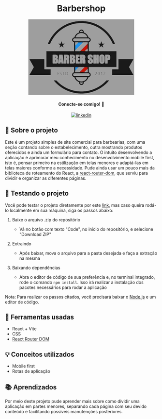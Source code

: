 <h1 align='center'>Barbershop</h1>

<div align='center'>
  <img src='./public/barber_logo-readme.png' width='350px'/>
</div>

<div align='center'>

#### Conecte-se comigo! 🤝
[![linkedin](https://img.shields.io/badge/linkedin-0A66C2?style=for-the-badge&logo=linkedin&logoColor=white)](https://www.linkedin.com/in/gustavo-atanazio)
</div>

## 📘 Sobre o projeto
Este é um projeto simples de site comercial para barbearias, com uma seção contando sobre o estabelecimento, outra mostrando produtos oferecidos e ainda um formulário para contato. O intuito desenvolvendo a aplicação é aprimorar meu conhecimento no desenvolvimento mobile first, isto é, pensar primeiro na estilização em telas menores e adaptá-las em telas maiores conforme a necessidade. Pude ainda usar um pouco mais da biblioteca de roteamento do React, a [react-router-dom](https://reactrouter.com/en/main), que serviu para dividir e organizar as diferentes páginas.


## 🚀 Testando o projeto
Você pode testar o projeto diretamente por este [link](https://barbershop-green.vercel.app/), mas caso queira rodá-lo localmente em sua máquina, siga os passos abaixo:

1. Baixe o arquivo .zip do repositório
    - Vá no botão com texto "Code", no início do repositório, e selecione "Download ZIP"

2. Extraindo
    - Após baixar, mova o arquivo para a pasta desejada e faça a extração na mesma

3. Baixando dependências
    - Abra o editor de código de sua preferência e, no terminal integrado, rode o comando `npm install`. Isso irá realizar a instalação dos pacotes necessários para rodar a aplicação

Nota: Para realizar os passos citados, você precisará baixar o [Node.js](https://nodejs.org/pt-br) e um editor de código.

## 🔨 Ferramentas usadas
- React + Vite
- CSS
- [React Router DOM](https://reactrouter.com/en/main)

## 💡 Conceitos utilizados
- Mobile first
- Rotas de aplicação

## 📚 Aprendizados
Por meio deste projeto pude aprender mais sobre como dividir uma aplicação em partes menores, separando cada página com seu devido conteúdo e facilitando possíveis manutenções posteriores.